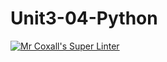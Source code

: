 # Unit3-04-Python
[![Mr Coxall's Super Linter](https://github.com/ICS3U-C-Programming-JackT/Unit3-04-Python/workflows/Mr%20Coxall's%20Super%20Linter/badge.svg)](https://github.com/ICS3U-C-Programming-JackT/Unit3-04-Python/actions/)
